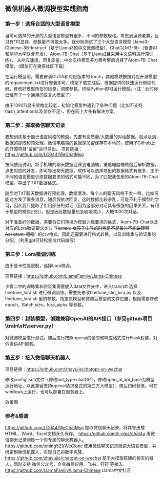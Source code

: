 
## 微信机器人微调模型实践指南



### 第一步：选择合适的大型语言模型

当前可选择的开源的大型语言模型有很多，不同的参数规格。考虑到廉颇老矣，且只有11G显存，参数量不可能太多。我分别测试了三个大型语言模型 Llama3-Chinese-8B-Instruct（基于Llama3的中文微调模型）、ChatGLM3-6b （智谱AI和清华大学联合开发）、Atom-7B-Chat（基于Llama2且采用中文语料进行预训练），
从响应速度，回复质量，中文支持表现多方面考察后选择了Atom-7B-Chat模型。（模型可在魔搭社区下载）

在运行模型前，需要安装CUDA和对应版本的Torch，其他模块按照对应开源模型的requirement.txt进行安装即可。模型下载完成后，根据提供的快速运行例程代码，修改好模型所在的目录，调整参数，终端Python即可运行模型。（注：此时你已经有了一个通用的语言大模型了）

由于1080Ti显卡架构比较老，初始化模型中遇到了各种问题（比如不支持flash_attention以及显存不足），但在网上大多有解决方案。


### 第二步：提取微信聊天记录

要想训练基于自己语言风格的模型，先要有高质量/大数量的对话数据，就涉及到数据的提取和预处理。微信电脑端的数据是加密保存在本地的，使用了Github上的开源项目“留痕”进行导出。
项目链接： https://github.com/LC044/WeChatMsg

按照使用说明，将手机端的聊天数据迁移到电脑端，重启电脑端微信后解析数据，点击对应的好友，即可导出聊天数据。软件可以选择导出的数据格式有很多，由于不同的语言模型训练数据要求的格式可能不同，为了匹配我使用的Atom-7B-Chat模型，导出了TXT数据格式。

随后对TXT聊天数据进行预处理，数据清洗。每个人的聊天风格不太一样，比如可能对方发了很多消息，随后我依次回复，这时数据比较杂乱，可能不利于模型的学习，因此我只提取了引用部分的对话（因为这部分对话具有很强的因果关系，有利于模型的模式识别）。但是因此数据量也急剧地减小，大概1000次对话。

对于准备好的数据，需要将它们转换为模型训练要求的格式，Atom-7B-Chat以及对应的Lora微调要求类似 “<s>Human: 女孩子生气的时候是不是暂时不能讲理啊</s><s>Assistant: 嗯嗯</s>” 的csv格式，因此还需要进行格式转换，以及训练集与验证集的分配。（利用gpt可轻松完成代码编写）


### 第三步：Lora微调训练

由于显卡性能限制，选择Lora微调。

项目链接：https://github.com/LlamaFamily/Llama-Chinese 

步骤二中的训练集和验证集需要放入data文件夹中，进入train/sft 选择finetune_lora.sh 进行微调训练，需要先修改finetune_clm_lora.py 以及 finetune_lora.sh 里的参数，指定原模型和微调后模型的文件位置，根据需要修改 epoch，Batch size，lora_alpha 等参数。


### 第四步：封装模型，创建兼容OpenAI的API接口（参见github项目\train\sft\server.py）

对微调模型进行测试，随后进行按照openai的请求和响应格式进行Flask封装，对外提供API服务。


### 第五步：接入微信聊天机器人

项目链接：https://github.com/zhayujie/chatgpt-on-wechat

修改config.json文件（修改bot_type:chatGPT，修改open_ai_api_base为模型运行地址，以此兼容支持openai请求格式的第三方大模型），随后扫码登录。可在windows上运行，也可以部署在服务器上。

效果图


### 参考&感谢

https://github.com/LC044/WeChatMsg 提取微信聊天记录，将其导出成HTML、Word、Excel文档永久保存。
https://github.com/li-plus/chat4u 用微信聊天记录训练一个你专属的聊天机器人。
https://github.com/xming521/WeClone 使用微信聊天记录微调大语言模型，并绑定到微信机器人，实现自己的数字克隆。
https://github.com/zhayujie/chatgpt-on-wechat 基于大模型搭建的聊天机器人，同时支持 微信公众号、企业微信应用、飞书、钉钉 等接入。
https://github.com/LlamaFamily/Llama-Chinese Llama中文社区